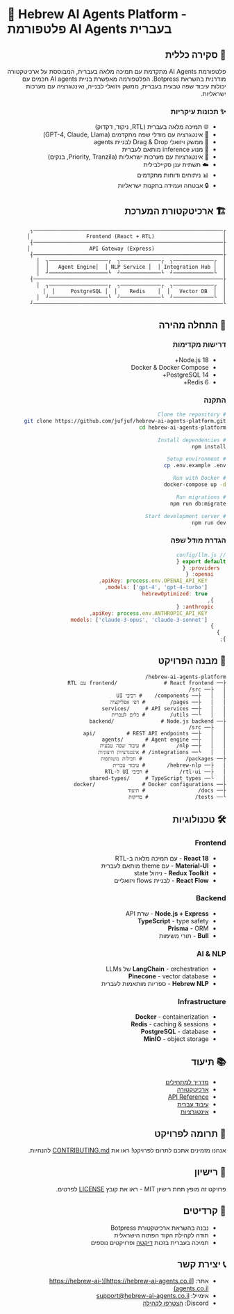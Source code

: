 # 🤖 Hebrew AI Agents Platform - פלטפורמת AI Agents בעברית

<div dir="rtl">

## 🎯 סקירה כללית

פלטפורמת AI Agents מתקדמת עם תמיכה מלאה בעברית, המבוססת על ארכיטקטורה מודרנית בהשראת Botpress. הפלטפורמה מאפשרת בניית AI agents חכמים עם יכולות עיבוד שפה טבעית בעברית, ממשק ויזואלי לבנייה, ואינטגרציה עם מערכות ישראליות.

### ✨ תכונות עיקריות
- 🌐 תמיכה מלאה בעברית (RTL, ניקוד, דקדוק)
- 🤖 אינטגרציה עם מודלי שפה מתקדמים (GPT-4, Claude, Llama)
- 🎨 ממשק ויזואלי Drag & Drop לבניית agents
- 🔧 מנוע inference מותאם לעברית
- 🔌 אינטגרציות עם מערכות ישראליות (Priority, Tranzila, בנקים)
- ☁️ תשתית ענן סקיילבילית
- 📊 ניתוחים ודוחות מתקדמים
- 🔒 אבטחה ועמידה בתקנות ישראליות

## 🏗️ ארכיטקטורת המערכת

```
┌─────────────────────────────────────────────────────────────┐
│                      Frontend (React + RTL)                  │
├─────────────────────────────────────────────────────────────┤
│                      API Gateway (Express)                   │
├─────────────────────────────────────────────────────────────┤
│  ┌─────────────┐  ┌─────────────┐  ┌───────────────────┐  │
│  │ Agent Engine│  │ NLP Service │  │ Integration Hub   │  │
│  └─────────────┘  └─────────────┘  └───────────────────┘  │
├─────────────────────────────────────────────────────────────┤
│  ┌─────────────┐  ┌─────────────┐  ┌───────────────────┐  │
│  │  PostgreSQL │  │    Redis    │  │   Vector DB     │  │
│  └─────────────┘  └─────────────┘  └───────────────────┘  │
└─────────────────────────────────────────────────────────────┘
```

## 🚀 התחלה מהירה

### דרישות מקדימות
- Node.js 18+
- Docker & Docker Compose
- PostgreSQL 14+
- Redis 6+

### התקנה

```bash
# Clone the repository
git clone https://github.com/jufjuf/hebrew-ai-agents-platform.git
cd hebrew-ai-agents-platform

# Install dependencies
npm install

# Setup environment
cp .env.example .env

# Run with Docker
docker-compose up -d

# Run migrations
npm run db:migrate

# Start development server
npm run dev
```

### הגדרת מודל שפה

```javascript
// config/llm.js
export default {
  providers: {
    openai: {
      apiKey: process.env.OPENAI_API_KEY,
      models: ['gpt-4', 'gpt-4-turbo'],
      hebrewOptimized: true
    },
    anthropic: {
      apiKey: process.env.ANTHROPIC_API_KEY,
      models: ['claude-3-opus', 'claude-3-sonnet']
    }
  }
};
```

## 📁 מבנה הפרויקט

```
hebrew-ai-agents-platform/
├── frontend/               # React frontend עם RTL
│   ├── src/
│   │   ├── components/    # רכיבי UI
│   │   ├── pages/        # דפי אפליקציה
│   │   ├── services/     # API services
│   │   └── utils/        # כלים לעברית
├── backend/               # Node.js backend
│   ├── src/
│   │   ├── api/          # REST API endpoints
│   │   ├── agents/       # Agent engine
│   │   ├── nlp/          # עיבוד שפה טבעית
│   │   └── integrations/ # אינטגרציות חיצוניות
├── packages/              # חבילות משותפות
│   ├── hebrew-nlp/       # עיבוד עברית
│   ├── rtl-ui/          # רכיבי UI ל-RTL
│   └── shared-types/     # TypeScript types
├── docker/               # Docker configurations
├── docs/                 # תיעוד
└── tests/               # בדיקות
```

## 🛠️ טכנולוגיות

### Frontend
- **React 18** - עם תמיכה מלאה ב-RTL
- **Material-UI** - עם theme מותאם לעברית
- **Redux Toolkit** - ניהול state
- **React Flow** - לבניית flows ויזואליים

### Backend
- **Node.js + Express** - שרת API
- **TypeScript** - type safety
- **Prisma** - ORM
- **Bull** - תורי משימות

### AI & NLP
- **LangChain** - orchestration של LLMs
- **Pinecone** - vector database
- **Hebrew NLP** - ספריות מותאמות לעברית

### Infrastructure
- **Docker** - containerization
- **Redis** - caching & sessions
- **PostgreSQL** - database
- **MinIO** - object storage

## 📚 תיעוד

- [מדריך למתחילים](docs/getting-started.md)
- [ארכיטקטורה](docs/architecture.md)
- [API Reference](docs/api-reference.md)
- [עיבוד עברית](docs/hebrew-processing.md)
- [אינטגרציות](docs/integrations.md)

## 🤝 תרומה לפרויקט

אנחנו מזמינים אתכם לתרום לפרויקט! ראו את [CONTRIBUTING.md](CONTRIBUTING.md) להנחיות.

## 📄 רישיון

פרויקט זה מופץ תחת רישיון MIT - ראו את קובץ [LICENSE](LICENSE) לפרטים.

## 🙏 קרדיטים

- נבנה בהשראת ארכיטקטורת Botpress
- תודה לקהילת הקוד הפתוח הישראלית
- תמיכה בעברית בזכות [דיקטה](https://dicta.org.il/) ופרויקטים נוספים

## 📞 יצירת קשר

- אתר: [https://hebrew-ai-agents.co.il](https://hebrew-ai-agents.co.il)
- אימייל: support@hebrew-ai-agents.co.il
- Discord: [הצטרפו לקהילה](https://discord.gg/hebrew-ai-agents)

</div>